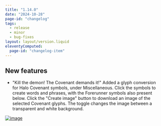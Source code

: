 ```yaml
---
title: "1.14.0"
date: "2024-10-28"
page-id: "changelog"
tags: 
  - release
  - minor
  - bug-fixes
layout: layout/version.liquid
eleventyComputed:
  page-id: "changelog-item"
---
```

## New features
- "Kill the demon! The Covenant demands it!"
Added a glyph conversion for Halo Covenant symbols, under Miscellaneous. Click the symbols to create words and phrases, with the Forerunner symbols also present below. Click the "Create image" button to download an image of the selected Covenant glyphs. The toggle changes the image between a transparent and white background.

[![image](https://github.com/user-attachments/assets/0e836557-7caf-46e6-887d-df30a70a7846)](https://github.com/user-attachments/assets/0e836557-7caf-46e6-887d-df30a70a7846)
